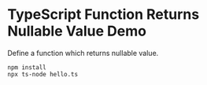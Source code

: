 TypeScript Function Returns Nullable Value Demo
===============================================

Define a function which returns nullable value.

```
npm install
npx ts-node hello.ts
```
